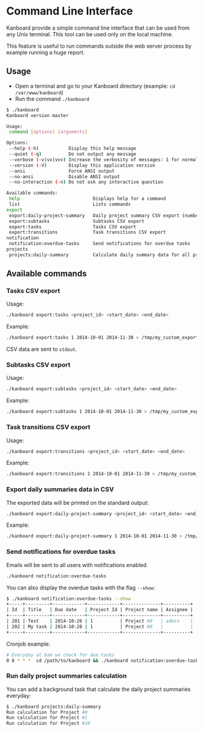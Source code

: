Command Line Interface
======================

Kanboard provide a simple command line interface that can be used from any Unix terminal.
This tool can be used only on the local machine.

This feature is useful to run commands outside the web server process by example running a huge report.

Usage
-----

- Open a terminal and go to your Kanboard directory (example: `cd /var/www/kanboard`)
- Run the command `./kanboard`

```bash
$ ./kanboard
Kanboard version master

Usage:
 command [options] [arguments]

Options:
 --help (-h)           Display this help message
 --quiet (-q)          Do not output any message
 --verbose (-v|vv|vvv) Increase the verbosity of messages: 1 for normal output, 2 for more verbose output and 3 for debug
 --version (-V)        Display this application version
 --ansi                Force ANSI output
 --no-ansi             Disable ANSI output
 --no-interaction (-n) Do not ask any interactive question

Available commands:
 help                           Displays help for a command
 list                           Lists commands
export
 export:daily-project-summary   Daily project summary CSV export (number of tasks per column and per day)
 export:subtasks                Subtasks CSV export
 export:tasks                   Tasks CSV export
 export:transitions             Task transitions CSV export
notification
 notification:overdue-tasks     Send notifications for overdue tasks
projects
 projects:daily-summary         Calculate daily summary data for all projects
```

Available commands
------------------

### Tasks CSV export

Usage:

```bash
./kanboard export:tasks <project_id> <start_date> <end_date>
```

Example:

```bash
./kanboard export:tasks 1 2014-10-01 2014-11-30 > /tmp/my_custom_export.csv
```

CSV data are sent to `stdout`.

### Subtasks CSV export

Usage:

```bash
./kanboard export:subtasks <project_id> <start_date> <end_date>
```

Example:

```bash
./kanboard export:subtasks 1 2014-10-01 2014-11-30 > /tmp/my_custom_export.csv
```

### Task transitions CSV export

Usage:

```bash
./kanboard export:transitions <project_id> <start_date> <end_date>
```

Example:

```bash
./kanboard export:transitions 1 2014-10-01 2014-11-30 > /tmp/my_custom_export.csv
```

### Export daily summaries data in CSV

The exported data will be printed on the standard output:

```bash
./kanboard export:daily-project-summary <project_id> <start_date> <end_date>
```

Example:

```bash
./kanboard export:daily-project-summary 1 2014-10-01 2014-11-30 > /tmp/my_custom_export.csv
```

### Send notifications for overdue tasks

Emails will be sent to all users with notifications enabled.

```bash
./kanboard notification:overdue-tasks
```

You can also display the overdue tasks with the flag `--show`:

```bash
$ ./kanboard notification:overdue-tasks --show
+-----+---------+------------+------------+--------------+----------+
| Id  | Title   | Due date   | Project Id | Project name | Assignee |
+-----+---------+------------+------------+--------------+----------+
| 201 | Test    | 2014-10-26 | 1          | Project #0   | admin    |
| 202 | My task | 2014-10-28 | 1          | Project #0   |          |
+-----+---------+------------+------------+--------------+----------+
```

Cronjob example:

```bash
# Everyday at 8am we check for due tasks
0 8 * * *  cd /path/to/kanboard && ./kanboard notification:overdue-tasks >/dev/null 2>&1
```

### Run daily project summaries calculation

You can add a background task that calculate the daily project summaries everyday:

```bash
$ ./kanboard projects:daily-summary
Run calculation for Project #0
Run calculation for Project #1
Run calculation for Project #10
```
